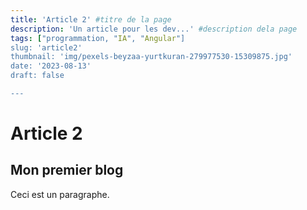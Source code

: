 ```yaml
---
title: 'Article 2' #titre de la page
description: 'Un article pour les dev...' #description dela page
tags: ["programmation, "IA", "Angular"]
slug: 'article2'
thumbnail: 'img/pexels-beyzaa-yurtkuran-279977530-15309875.jpg'
date: '2023-08-13'
draft: false

---
```


# Article 2

## Mon premier blog

Ceci est un paragraphe.